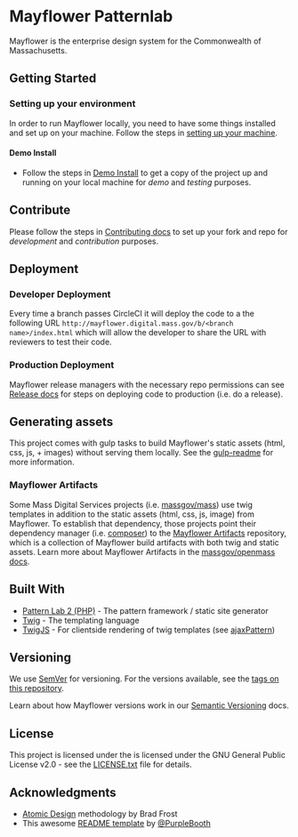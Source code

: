 # Mayflower Patternlab

Mayflower is the enterprise design system for the Commonwealth of Massachusetts.

## Getting Started

### Setting up your environment

In order to run Mayflower locally, you need to have some things installed and set up on your machine. Follow the steps in [setting up your machine](https://github.com/massgov/mayflower-doc/tree/83c344d630643fb6ad454465d3505609ae7e3475/getting-started/docs/machine-setup.md).

#### Demo Install

* Follow the steps in [Demo Install](https://github.com/massgov/mayflower-doc/tree/83c344d630643fb6ad454465d3505609ae7e3475/getting-started/docs/demo-install.md) to get a copy of the project up and running on your local machine for _demo_ and _testing_ purposes. 

## Contribute

Please follow the steps in [Contributing docs](https://github.com/massgov/mayflower-doc/tree/83c344d630643fb6ad454465d3505609ae7e3475/getting-started/.github/CONTRIBUTING.md) to set up your fork and repo for _development_ and _contribution_ purposes.

## Deployment

### Developer Deployment

Every time a branch passes CircleCI it will deploy the code to a the following URL `http://mayflower.digital.mass.gov/b/<branch name>/index.html` which will allow the developer to share the URL with reviewers to test their code.

### Production Deployment

Mayflower release managers with the necessary repo permissions can see [Release docs](https://github.com/massgov/mayflower-doc/tree/83c344d630643fb6ad454465d3505609ae7e3475/getting-started/docs/release.md) for steps on deploying code to production \(i.e. do a release\).

## Generating assets

This project comes with gulp tasks to build Mayflower's static assets \(html, css, js, + images\) without serving them locally. See the [gulp-readme](https://github.com/massgov/mayflower-doc/tree/83c344d630643fb6ad454465d3505609ae7e3475/getting-started/styleguide/tools/gulp/gulp-readme.md) for more information.

### Mayflower Artifacts

Some Mass Digital Services projects \(i.e. [massgov/mass](https://github.com/massgov/mass)\) use twig templates in addition to the static assets \(html, css, js, image\) from Mayflower. To establish that dependency, those projects point their dependency manager \(i.e. [composer](https://getcomposer.org/doc/00-intro.md)\) to the [Mayflower Artifacts](https://github.com/massgov/mayflower-artifacts) repository, which is a collection of Mayflower build artifacts with both twig and static assets. Learn more about Mayflower Artifacts in the [massgov/openmass docs](https://github.com/massgov/openmass/blob/master/docs/Mayflower.md#mayflower-artifacts).

## Built With

* [Pattern Lab 2 \(PHP\)](http://patternlab.io/docs/index.html) - The pattern framework / static site generator
* [Twig](https://twig.sensiolabs.org/) - The templating language
* [TwigJS](https://github.com/twigjs/twig.js/wiki) - For clientside rendering of twig templates \(see [ajaxPattern](https://github.com/massgov/mayflower-doc/tree/83c344d630643fb6ad454465d3505609ae7e3475/getting-started/styleguide/source/_patterns/03-organisms/by-template/ajax-pattern.md)\)

## Versioning

We use [SemVer](http://semver.org/) for versioning. For the versions available, see the [tags on this repository](https://github.com/massgov/mayflower/tags).

Learn about how Mayflower versions work in our [Semantic Versioning](https://github.com/massgov/mayflower-doc/tree/83c344d630643fb6ad454465d3505609ae7e3475/getting-started/docs/versioning.md) docs.

## License

This project is licensed under the is licensed under the GNU General Public License v2.0 - see the [LICENSE.txt](https://github.com/massgov/mayflower-doc/tree/83c344d630643fb6ad454465d3505609ae7e3475/getting-started/LICENSE.txt) file for details.

## Acknowledgments

* [Atomic Design](http://atomicdesign.bradfrost.com/chapter-2/) methodology by Brad Frost
* This awesome [README template](https://gist.github.com/PurpleBooth/109311bb0361f32d87a2) by [@PurpleBooth](https://gist.github.com/PurpleBooth)


